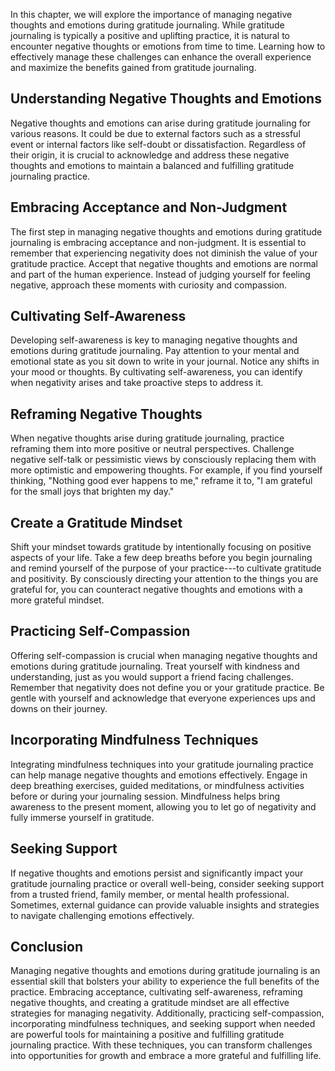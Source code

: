 
In this chapter, we will explore the importance of managing negative thoughts and emotions during gratitude journaling. While gratitude journaling is typically a positive and uplifting practice, it is natural to encounter negative thoughts or emotions from time to time. Learning how to effectively manage these challenges can enhance the overall experience and maximize the benefits gained from gratitude journaling.

Understanding Negative Thoughts and Emotions
--------------------------------------------

Negative thoughts and emotions can arise during gratitude journaling for various reasons. It could be due to external factors such as a stressful event or internal factors like self-doubt or dissatisfaction. Regardless of their origin, it is crucial to acknowledge and address these negative thoughts and emotions to maintain a balanced and fulfilling gratitude journaling practice.

Embracing Acceptance and Non-Judgment
-------------------------------------

The first step in managing negative thoughts and emotions during gratitude journaling is embracing acceptance and non-judgment. It is essential to remember that experiencing negativity does not diminish the value of your gratitude practice. Accept that negative thoughts and emotions are normal and part of the human experience. Instead of judging yourself for feeling negative, approach these moments with curiosity and compassion.

Cultivating Self-Awareness
--------------------------

Developing self-awareness is key to managing negative thoughts and emotions during gratitude journaling. Pay attention to your mental and emotional state as you sit down to write in your journal. Notice any shifts in your mood or thoughts. By cultivating self-awareness, you can identify when negativity arises and take proactive steps to address it.

Reframing Negative Thoughts
---------------------------

When negative thoughts arise during gratitude journaling, practice reframing them into more positive or neutral perspectives. Challenge negative self-talk or pessimistic views by consciously replacing them with more optimistic and empowering thoughts. For example, if you find yourself thinking, "Nothing good ever happens to me," reframe it to, "I am grateful for the small joys that brighten my day."

Create a Gratitude Mindset
--------------------------

Shift your mindset towards gratitude by intentionally focusing on positive aspects of your life. Take a few deep breaths before you begin journaling and remind yourself of the purpose of your practice---to cultivate gratitude and positivity. By consciously directing your attention to the things you are grateful for, you can counteract negative thoughts and emotions with a more grateful mindset.

Practicing Self-Compassion
--------------------------

Offering self-compassion is crucial when managing negative thoughts and emotions during gratitude journaling. Treat yourself with kindness and understanding, just as you would support a friend facing challenges. Remember that negativity does not define you or your gratitude practice. Be gentle with yourself and acknowledge that everyone experiences ups and downs on their journey.

Incorporating Mindfulness Techniques
------------------------------------

Integrating mindfulness techniques into your gratitude journaling practice can help manage negative thoughts and emotions effectively. Engage in deep breathing exercises, guided meditations, or mindfulness activities before or during your journaling session. Mindfulness helps bring awareness to the present moment, allowing you to let go of negativity and fully immerse yourself in gratitude.

Seeking Support
---------------

If negative thoughts and emotions persist and significantly impact your gratitude journaling practice or overall well-being, consider seeking support from a trusted friend, family member, or mental health professional. Sometimes, external guidance can provide valuable insights and strategies to navigate challenging emotions effectively.

Conclusion
----------

Managing negative thoughts and emotions during gratitude journaling is an essential skill that bolsters your ability to experience the full benefits of the practice. Embracing acceptance, cultivating self-awareness, reframing negative thoughts, and creating a gratitude mindset are all effective strategies for managing negativity. Additionally, practicing self-compassion, incorporating mindfulness techniques, and seeking support when needed are powerful tools for maintaining a positive and fulfilling gratitude journaling practice. With these techniques, you can transform challenges into opportunities for growth and embrace a more grateful and fulfilling life.
